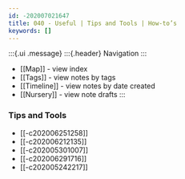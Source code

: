```yaml
---
id: -202007021647
title: 040 - Useful | Tips and Tools | How-to’s
keywords: []
---
```


:::{.ui .message}
:::{.header}
Navigation
:::
- [[Map]] - view index
- [[Tags]] - view notes by tags 
- [[Timeline]] - view notes by date created 
- [[Nursery]] - view note drafts
:::

### Tips and Tools
- [[-c202006251258]] <!-- Academic Tips and Tools -->
- [[-c202006212135]] <!-- Design Tips and Tools -->
- [[-c202005301007]] <!-- Craft Tips and Tools -->
- [[-c202006291716]] <!-- Music Tips and Tools -->
- [[-c202005242217]] <!-- Tech Tips and Tools -->
